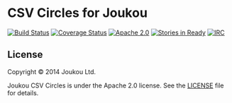 CSV Circles for Joukou
======================
[![Build Status](https://circleci.com/gh/joukou/joukou-circles-csv/tree/develop.png?circle-token=8fb4671da8b08972347eaf6840ab47a3adbc6450)](https://circleci.com/gh/joukou/joukou-circles-csv/tree/develop) [![Coverage Status](https://coveralls.io/repos/joukou/joukou-circles-csv/badge.png?branch=develop)](https://coveralls.io/r/joukou/joukou-circles-csv?branch=develop) [![Apache 2.0](http://img.shields.io/badge/License-Apache%202.0-brightgreen.svg)](#license) [![Stories in Ready](https://badge.waffle.io/joukou/joukou-control.png?label=ready&title=Ready)](http://waffle.io/joukou/joukou-control) [![IRC](http://img.shields.io/badge/IRC-%23joukou-blue.svg)](http://webchat.freenode.net/?channels=joukou)

## License

Copyright &copy; 2014 Joukou Ltd.

Joukou CSV Circles is under the Apache 2.0 license. See the
[LICENSE](LICENSE) file for details.